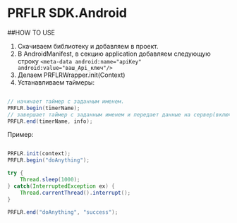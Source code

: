 PRFLR SDK.Android
=================

##HOW TO USE

1. Скачиваем библиотеку и добавляем в проект.
2. В AndroidManifest, в секцию application добавляем следующую строку ```<meta-data android:name="apiKey" android:value="ваш_Api_ключ"/>```
3. Делаем PRFLRWrapper.init(Context)
4. Устанавливаем таймеры:

```java

// начинает таймер с заданным именем.
PRFLR.begin(timerName);
// завершает таймер с заданным именем и передает данные на сервер(включая строку info).
PRFLR.end(timerName, info);

```

Пример:

```java

PRFLR.init(context);
PRFLR.begin("doAnything");

try {
    Thread.sleep(1000);
} catch(InterruptedException ex) {
    Thread.currentThread().interrupt();
}

PRFLR.end("doAnything", "success");

```
